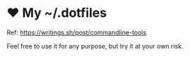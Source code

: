 ❤ My ~/.dotfiles
================

Ref: https://writings.sh/post/commandline-tools

Feel free to use it for any purpose, but try it at your own risk.
